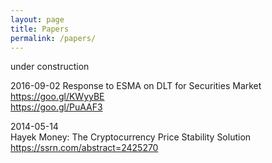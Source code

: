 ```yaml
---
layout: page
title: Papers
permalink: /papers/
---
```


under construction

2016-09-02
Response to ESMA on DLT for Securities Market  
<https://goo.gl/KWyyBE>  
<https://goo.gl/PuAAF3>

2014-05-14  
Hayek Money: The Cryptocurrency Price Stability Solution  
<https://ssrn.com/abstract=2425270>
